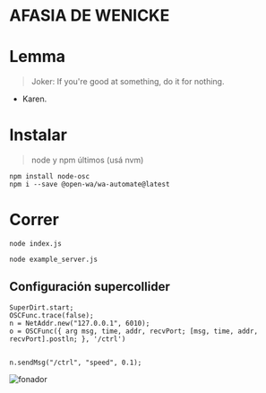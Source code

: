 AFASIA DE WENICKE
==================
# Lemma

> Joker: If you're good at something, do it for nothing.
- Karen.

# Instalar
> node y npm últimos (usá nvm)


```
npm install node-osc 
npm i --save @open-wa/wa-automate@latest
```

# Correr
```
node index.js

node example_server.js
```
## Configuración supercollider

```
SuperDirt.start;
OSCFunc.trace(false);
n = NetAddr.new("127.0.0.1", 6010);
o = OSCFunc({ arg msg, time, addr, recvPort; [msg, time, addr, recvPort].postln; }, '/ctrl')


n.sendMsg("/ctrl", "speed", 0.1);

```


![fonador](https://upload.wikimedia.org/wikipedia/commons/thumb/9/9b/Respiratory_system_complete_no_labels.svg/568px-Respiratory_system_complete_no_labels.svg.png)

